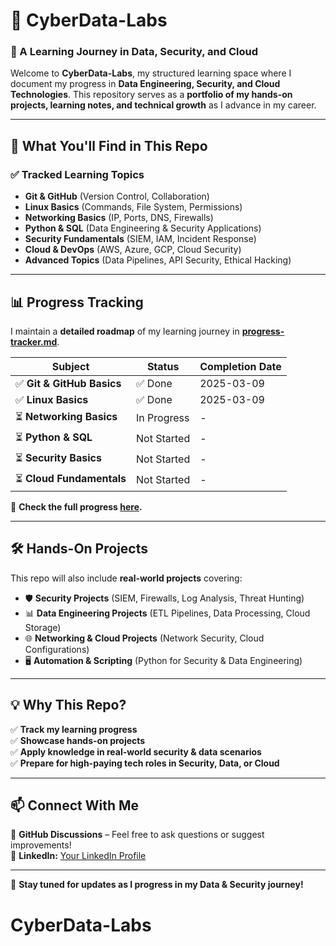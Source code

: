 # 🚀 CyberData-Labs  

### 🔹 A Learning Journey in **Data, Security, and Cloud**  

Welcome to **CyberData-Labs**, my structured learning space where I document my progress in **Data Engineering, Security, and Cloud Technologies**. This repository serves as a **portfolio of my hands-on projects, learning notes, and technical growth** as I advance in my career.  

---

## 📌 **What You'll Find in This Repo**  

### ✅ **Tracked Learning Topics**
- **Git & GitHub** (Version Control, Collaboration)
- **Linux Basics** (Commands, File System, Permissions)
- **Networking Basics** (IP, Ports, DNS, Firewalls)
- **Python & SQL** (Data Engineering & Security Applications)
- **Security Fundamentals** (SIEM, IAM, Incident Response)
- **Cloud & DevOps** (AWS, Azure, GCP, Cloud Security)
- **Advanced Topics** (Data Pipelines, API Security, Ethical Hacking)

---

## 📊 **Progress Tracking**
I maintain a **detailed roadmap** of my learning journey in **[progress-tracker.md](progress-tracker.md)**.  

| Subject                    | Status  | Completion Date |
|----------------------------|---------|----------------|
| ✅ **Git & GitHub Basics**  | ✅ Done | 2025-03-09 |
| ✅ **Linux Basics**         | ✅ Done | 2025-03-09 |
| ⏳ **Networking Basics**    | In Progress | - |
| ⏳ **Python & SQL**        | Not Started | - |
| ⏳ **Security Basics**     | Not Started | - |
| ⏳ **Cloud Fundamentals**  | Not Started | - |

📌 **Check the full progress [here](progress-tracker.md).**  

---

## 🛠 **Hands-On Projects**
This repo will also include **real-world projects** covering:
- 🛡 **Security Projects** (SIEM, Firewalls, Log Analysis, Threat Hunting)
- 📊 **Data Engineering Projects** (ETL Pipelines, Data Processing, Cloud Storage)
- 🌐 **Networking & Cloud Projects** (Network Security, Cloud Configurations)
- 🖥 **Automation & Scripting** (Python for Security & Data Engineering)

---

## 💡 **Why This Repo?**
✅ **Track my learning progress**  
✅ **Showcase hands-on projects**  
✅ **Apply knowledge in real-world security & data scenarios**  
✅ **Prepare for high-paying tech roles in Security, Data, or Cloud**  

---

## 📫 **Connect With Me**
📌 **GitHub Discussions** – Feel free to ask questions or suggest improvements!  
📌 **LinkedIn:** [Your LinkedIn Profile](https://linkedin.com/in/yourprofile)  

---

🚀 **Stay tuned for updates as I progress in my Data & Security journey!**
# CyberData-Labs
